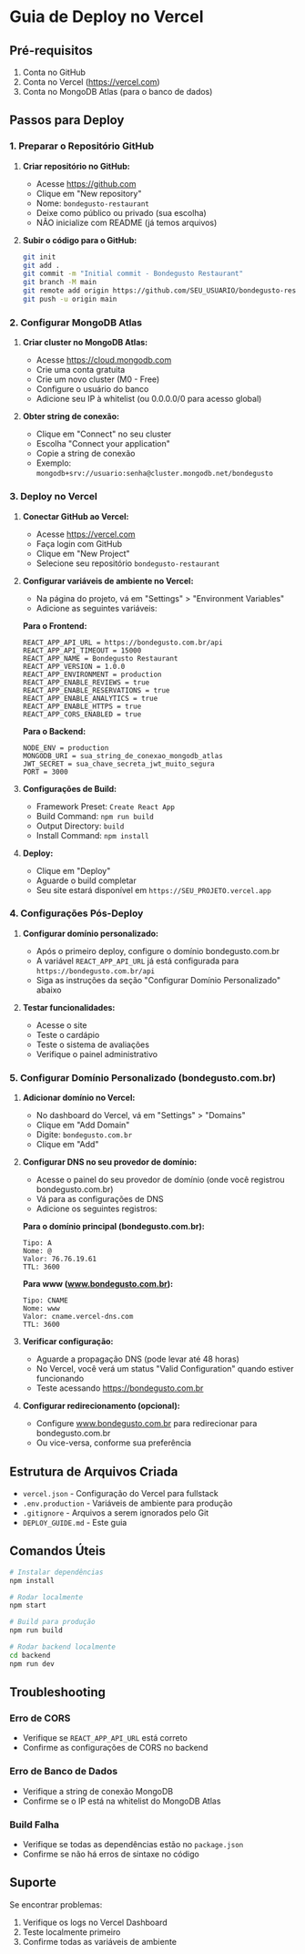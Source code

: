 # Guia de Deploy no Vercel

## Pré-requisitos

1. Conta no GitHub
2. Conta no Vercel (https://vercel.com)
3. Conta no MongoDB Atlas (para o banco de dados)

## Passos para Deploy

### 1. Preparar o Repositório GitHub

1. **Criar repositório no GitHub:**
   - Acesse https://github.com
   - Clique em "New repository"
   - Nome: `bondegusto-restaurant`
   - Deixe como público ou privado (sua escolha)
   - NÃO inicialize com README (já temos arquivos)

2. **Subir o código para o GitHub:**
   ```bash
   git init
   git add .
   git commit -m "Initial commit - Bondegusto Restaurant"
   git branch -M main
   git remote add origin https://github.com/SEU_USUARIO/bondegusto-restaurant.git
   git push -u origin main
   ```

### 2. Configurar MongoDB Atlas

1. **Criar cluster no MongoDB Atlas:**
   - Acesse https://cloud.mongodb.com
   - Crie uma conta gratuita
   - Crie um novo cluster (M0 - Free)
   - Configure o usuário do banco
   - Adicione seu IP à whitelist (ou 0.0.0.0/0 para acesso global)

2. **Obter string de conexão:**
   - Clique em "Connect" no seu cluster
   - Escolha "Connect your application"
   - Copie a string de conexão
   - Exemplo: `mongodb+srv://usuario:senha@cluster.mongodb.net/bondegusto`

### 3. Deploy no Vercel

1. **Conectar GitHub ao Vercel:**
   - Acesse https://vercel.com
   - Faça login com GitHub
   - Clique em "New Project"
   - Selecione seu repositório `bondegusto-restaurant`

2. **Configurar variáveis de ambiente no Vercel:**
   - Na página do projeto, vá em "Settings" > "Environment Variables"
   - Adicione as seguintes variáveis:

   **Para o Frontend:**
   ```
   REACT_APP_API_URL = https://bondegusto.com.br/api
   REACT_APP_API_TIMEOUT = 15000
   REACT_APP_NAME = Bondegusto Restaurant
   REACT_APP_VERSION = 1.0.0
   REACT_APP_ENVIRONMENT = production
   REACT_APP_ENABLE_REVIEWS = true
   REACT_APP_ENABLE_RESERVATIONS = true
   REACT_APP_ENABLE_ANALYTICS = true
   REACT_APP_ENABLE_HTTPS = true
   REACT_APP_CORS_ENABLED = true
   ```

   **Para o Backend:**
   ```
   NODE_ENV = production
   MONGODB_URI = sua_string_de_conexao_mongodb_atlas
   JWT_SECRET = sua_chave_secreta_jwt_muito_segura
   PORT = 3000
   ```

3. **Configurações de Build:**
   - Framework Preset: `Create React App`
   - Build Command: `npm run build`
   - Output Directory: `build`
   - Install Command: `npm install`

4. **Deploy:**
   - Clique em "Deploy"
   - Aguarde o build completar
   - Seu site estará disponível em `https://SEU_PROJETO.vercel.app`

### 4. Configurações Pós-Deploy

1. **Configurar domínio personalizado:**
   - Após o primeiro deploy, configure o domínio bondegusto.com.br
   - A variável `REACT_APP_API_URL` já está configurada para `https://bondegusto.com.br/api`
   - Siga as instruções da seção "Configurar Domínio Personalizado" abaixo

2. **Testar funcionalidades:**
   - Acesse o site
   - Teste o cardápio
   - Teste o sistema de avaliações
   - Verifique o painel administrativo

### 5. Configurar Domínio Personalizado (bondegusto.com.br)

1. **Adicionar domínio no Vercel:**
   - No dashboard do Vercel, vá em "Settings" > "Domains"
   - Clique em "Add Domain"
   - Digite: `bondegusto.com.br`
   - Clique em "Add"

2. **Configurar DNS no seu provedor de domínio:**
   - Acesse o painel do seu provedor de domínio (onde você registrou bondegusto.com.br)
   - Vá para as configurações de DNS
   - Adicione os seguintes registros:

   **Para o domínio principal (bondegusto.com.br):**
   ```
   Tipo: A
   Nome: @
   Valor: 76.76.19.61
   TTL: 3600
   ```

   **Para www (www.bondegusto.com.br):**
   ```
   Tipo: CNAME
   Nome: www
   Valor: cname.vercel-dns.com
   TTL: 3600
   ```

3. **Verificar configuração:**
   - Aguarde a propagação DNS (pode levar até 48 horas)
   - No Vercel, você verá um status "Valid Configuration" quando estiver funcionando
   - Teste acessando https://bondegusto.com.br

4. **Configurar redirecionamento (opcional):**
   - Configure www.bondegusto.com.br para redirecionar para bondegusto.com.br
   - Ou vice-versa, conforme sua preferência

## Estrutura de Arquivos Criada

- `vercel.json` - Configuração do Vercel para fullstack
- `.env.production` - Variáveis de ambiente para produção
- `.gitignore` - Arquivos a serem ignorados pelo Git
- `DEPLOY_GUIDE.md` - Este guia

## Comandos Úteis

```bash
# Instalar dependências
npm install

# Rodar localmente
npm start

# Build para produção
npm run build

# Rodar backend localmente
cd backend
npm run dev
```

## Troubleshooting

### Erro de CORS
- Verifique se `REACT_APP_API_URL` está correto
- Confirme as configurações de CORS no backend

### Erro de Banco de Dados
- Verifique a string de conexão MongoDB
- Confirme se o IP está na whitelist do MongoDB Atlas

### Build Falha
- Verifique se todas as dependências estão no `package.json`
- Confirme se não há erros de sintaxe no código

## Suporte

Se encontrar problemas:
1. Verifique os logs no Vercel Dashboard
2. Teste localmente primeiro
3. Confirme todas as variáveis de ambiente